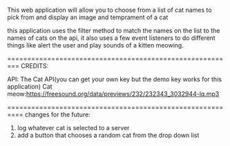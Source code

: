 



This web application will allow you to choose from a list of cat names to pick from and display an image and temprament of a cat



this application uses the filter method to match the names on the list to the names of cats on the api, it also uses a few event listeners to do different things like alert the user and play sounds of a kitten meowing.


=========================================================
CREDITS:

API: The Cat API(you can get your own key but the demo key works for this application)
Cat meow:https://freesound.org/data/previews/232/232343_3032944-lq.mp3



==========================================================
changes for the future:

1. log whatever cat is selected to a server 
2. add a button that chooses a random cat from the drop down list